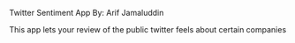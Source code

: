 
Twitter Sentiment App
By: Arif Jamaluddin

This app lets your review of the public twitter feels about certain companies
